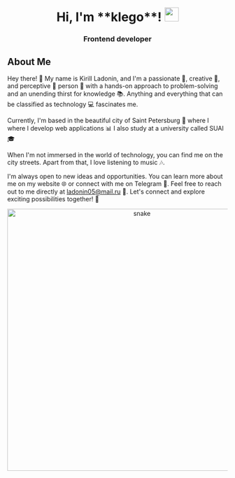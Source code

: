 <h1 align="center">Hi, I'm **klego**!
  <img src="https://github.com/blackcater/blackcater/raw/main/images/Hi.gif" height="32"/>
</h1>
<h3 align="center"> Frontend developer </h3>

## About Me

Hey there! 👋 My name is Kirill Ladonin, and I'm a passionate 🥇, creative 🎨, and perceptive 🔭 person 🔧 with a hands-on approach to problem-solving and an unending thirst for knowledge 📚. Anything and everything that can be classified as technology 💻 fascinates me.

Currently, I'm based in the beautiful city of Saint Petersburg 🌉 where I where I develop web applications 📊 I also study at a university called SUAI🎓

When I'm not immersed in the world of technology, you can find me on the city streets. Apart from that, I love listening to music 🎶.

I'm always open to new ideas and opportunities. You can learn more about me on my website 🌐 or connect with me on Telegram 👥. Feel free to reach out to me directly at ladonin05@mail.ru 📧. Let's connect and explore exciting possibilities together! 🚀

<p align="center">
 <img width="600" src="https://github.com/AlexFromNorth/AlexFromNorth/blob/main/assets/github-snake.svg" alt="snake"/>
</p>
